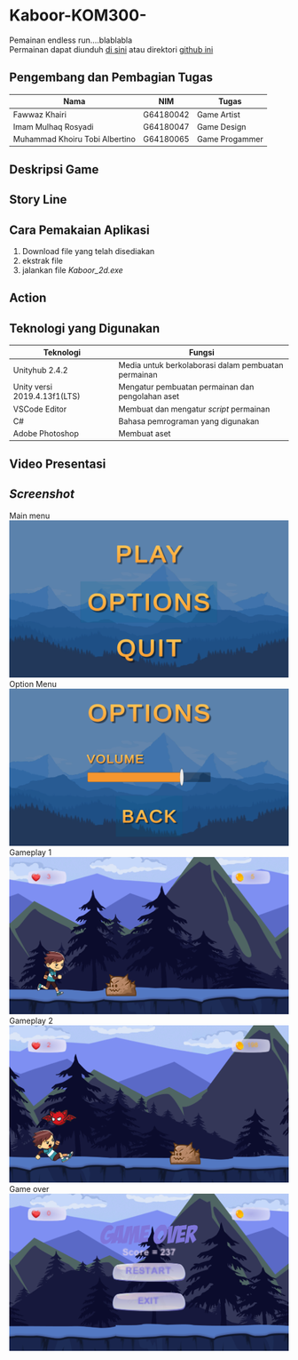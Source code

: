 # Kaboor-KOM300-
Pemainan endless run....blablabla</br>
Permainan dapat diunduh <a href="https://drive.google.com/file/d/1jttj-GEyKr0IFfTWbvq0_ePPO85aqag-/view?usp=sharing" target="_blank" rel="noopener noreferrer">di sini</a> atau direktori <a href="https://github.com/fawwaz26/Kabur-KOM300-/blob/main/Kaboor_2d(Game).zip" target="_blank" rel="noopener noreferrer">github ini</a>

## Pengembang dan Pembagian Tugas
|Nama|NIM|Tugas|
|-----|------|------|
|Fawwaz Khairi |G64180042 | Game Artist |
|Imam Mulhaq Rosyadi| G64180047 | Game Design |
|Muhammad Khoiru Tobi Albertino| G64180065 | Game Progammer |

## Deskripsi Game


## Story Line


## Cara Pemakaian Aplikasi
1. Download file yang telah disediakan
2. ekstrak file
3. jalankan file *Kaboor_2d.exe*

## Action


## Teknologi yang Digunakan
| Teknologi | Fungsi |
| ----------|--------|
| Unityhub 2.4.2| Media untuk berkolaborasi dalam pembuatan permainan |
| Unity versi 2019.4.13f1(LTS)| Mengatur pembuatan permainan dan pengolahan aset |
| VSCode Editor | Membuat dan mengatur *script* permainan |
| C# | Bahasa pemrograman yang digunakan |
| Adobe Photoshop | Membuat aset |

## Video Presentasi

## *Screenshot*
Main menu
![Main menu](/ScreenShoot/ss1.png)
Option Menu
![Option menu](/ScreenShoot/ss2.png)
Gameplay 1
![Gameplay1](/ScreenShoot/ss3.png)
Gameplay 2
![Gameplay1](/ScreenShoot/ss4.png)
Game over
![Gameover](/ScreenShoot/ss5.png)

